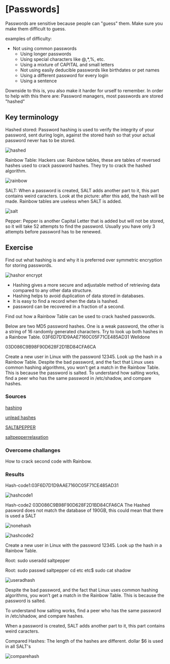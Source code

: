 # [Passwords]
Passwords are sensitive because people can "guess" them. Make sure you make them difficult to guess.

examples of difficulty:
- Not using common passwords
	- Using longer passwords
	- Using special characters like @,*,%, etc.
	- Using a mixture of CAPITAL and small letters
	- Not using easily deducible passwords like birthdates or pet names
	- Using a different password for every login
	- Using a sentence

Downside to this is, you also make it harder for urself to remember. In order to help with this there are: Password managers, most passwords are stored "hashed"


## Key terminology
Hashed stored:
Password hashing is used to verify the integrity of your password, sent during login, against the stored hash so that your actual password never has to be stored. 

![hashed](../00_includes/Hashed.png)

Rainbow Table: 
Hackers use: Rainbow tables, these are tables of reversed hashes used to crack password hashes. They try to crack the hashed algorithm.

![rainbow](../00_includes/Rainbowtable.png)

SALT: 
When a password is created, SALT adds another part to it, this part contains weird caracters. Look at the picture: after this add, the hash will be made.  Rainbow tables are useless when SALT is added. 

![salt](../00_includes/hash%20salt.png)

Pepper:
Pepper is another Capital Letter that is added but will not be stored, so it will take 52 attempts to find the password. Usually you have only 3 attempts before password has to be renewed. 

## Exercise
Find out what hashing is and why it is preferred over symmetric encryption for storing passwords.

![hashor encrypt](../00_includes/hash%20or%20encrypt.png)

* Hashing gives a more secure and adjustable method of retrieving data compared to any other data   structure.
* Hashing helps to avoid duplication of data stored in databases.
* It is easy to find a record when the data is hashed.
* password can be recovered in a fraction of a second.

Find out how a Rainbow Table can be used to crack hashed passwords.

Below are two MD5 password hashes. One is a weak password, the other is a string of 16 randomly 
generated characters. Try to look up both hashes in a Rainbow Table.
03F6D7D1D9AAE7160C05F71CE485AD31 
Welldone

03D086C9B98F90D628F2D1BD84CFA6CA


Create a new user in Linux with the password 12345. Look up the hash in a Rainbow Table.
Despite the bad password, and the fact that Linux uses common hashing algorithms, you won’t get a match in the Rainbow Table. This is because the password is salted. To understand how salting works, find a peer who has the same password in /etc/shadow, and compare hashes.


### Sources
[hashing](https://www.ssl2buy.com/wiki/difference-between-hashing-and-encryption)

[unlead hashes](https://hashes.com/en/tools/hash_identifier)

[SALT&PEPPER](https://www.youtube.com/watch?v=--tnZMuoK3E)

[saltpepperrelaxation](https://www.youtube.com/watch?v=vCadcBR95oU)

### Overcome challanges
How to crack second code with Rainbow. 

### Results
Hash-code1:03F6D7D1D9AAE7160C05F71CE485AD31

![hashcode1](../00_includes/Code1.png)

Hash-code2 03D086C9B98F90D628F2D1BD84CFA6CA
The Hashed pasword does not match the database of 190GB, this could mean that there is used a SALT 

![nonehash](../00_includes/nonecode.png)

![hashcode2](../00_includes/Code2.png)

Create a new user in Linux with the password 12345. Look up the hash in a Rainbow Table.

Root: sudo useradd saltpepper

Root: sudo passwd saltpepper
cd etc
etc$ sudo cat shadow

![useradhash](../00_includes/useraddhash.png)

Despite the bad password, and the fact that Linux uses common hashing algorithms, you won’t get a match in the Rainbow Table. This is because the password is salted. 

To understand how salting works, find a peer who has the same password in /etc/shadow, and compare hashes.

When a password is created, SALT adds another part to it, this part contains weird caracters.

Compared Hashes: The length of the hashes are different. dollar $6 is used in all SALT's

![comparehash](../00_includes/comparehashes.png)








